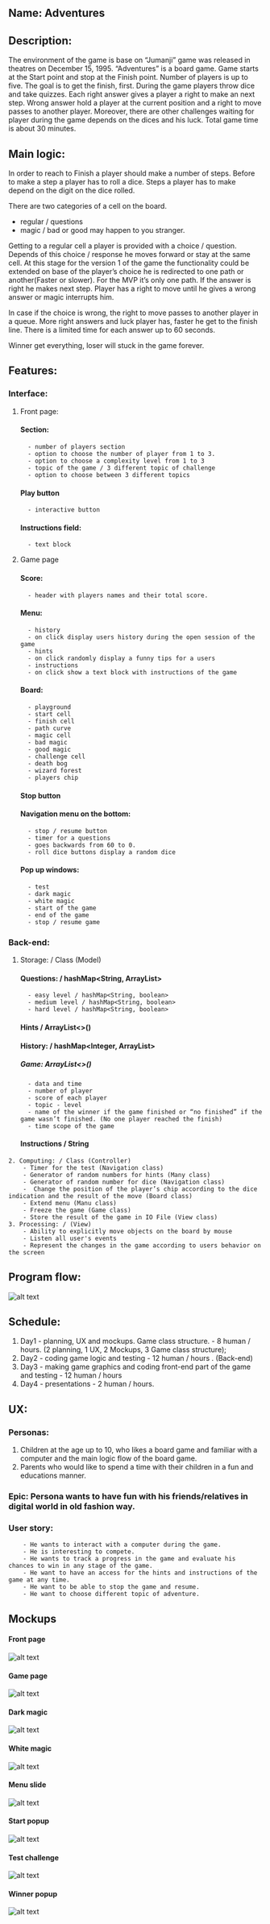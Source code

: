 ## Name: Adventures

## Description: 
The environment of the game is base on “Jumanji”  game was released in theatres on December 15, 1995. “Adventures” is a board game. Game starts at the Start point and stop at the Finish point. Number of players is up to five. The goal is to get the finish, first. During the game players throw dice and take quizzes. Each right answer gives a player a right to make an next step. Wrong answer hold a player at the current position and a right to move passes to another player. Moreover, there are other challenges waiting for player during the game depends on the dices and his luck. Total game time is about 30 minutes.

## Main logic: 
In order to reach to Finish a player should make a number of steps. Before to make a step a player has to roll a dice. Steps a player has to make depend on the digit on the dice rolled.

There are two categories of a cell on the board.

   - regular / questions
   - magic / bad or good may happen to you stranger.

Getting to a regular cell a player is provided with a choice / question. Depends of this choice / response he moves forward or stay at the same cell. At this stage for the version 1 of the game the functionality could be extended on base of the player’s choice he is redirected to one path or another(Faster or slower). For the MVP it’s only one path. If the answer is right he makes next step. Player has a right to move until he gives a wrong answer or magic interrupts him.

In case if the choice is wrong, the right to move passes to another player in a queue. More right answers and luck player has, faster he get to the finish line. There is a limited time for each answer up to 60 seconds.

Winner get everything, loser will stuck in the game forever.

## Features: 
  ### Interface:
   1. Front page: 
        #### Section:
            - number of players section 
            - option to choose the number of player from 1 to 3. 
            - option to choose a complexity level from 1 to 3 
            - topic of the game / 3 different topic of challenge 
            - option to choose between 3 different topics 
        #### Play button 
            - interactive button 
        #### Instructions field:
            - text block
   2. Game page 
        #### Score:
            - header with players names and their total score. 
        #### Menu: 
            - history 
            - on click display users history during the open session of the game 
            - hints 
            - on click randomly display a funny tips for a users 
            - instructions 
            - on click show a text block with instructions of the game 
        #### Board: 
            - playground 
            - start cell 
            - finish cell 
            - path curve 
            - magic cell 
            - bad magic 
            - good magic 
            - challenge cell 
            - death bog 
            - wizard forest 
            - players chip 
        #### Stop button 
        #### Navigation menu on the bottom:
            - stop / resume button 
            - timer for a questions 
            - goes backwards from 60 to 0. 
            - roll dice buttons display a random dice 
        #### Pop up windows:
            - test 
            - dark magic 
            - white magic 
            - start of the game 
            - end of the game 
            - stop / resume game 
  ### Back-end: 
   1. Storage: / Class (Model) 
        #### Questions: / hashMap<String, ArrayList> 
            - easy level / hashMap<String, boolean> 
            - medium level / hashMap<String, boolean> 
            - hard level / hashMap<String, boolean> 
        #### Hints / ArrayList<>()
        #### History: / hashMap<Integer, ArrayList> 
        ##### Game: ArrayList<>() 
            - data and time 
            - number of player 
            - score of each player 
            - topic - level 
            - name of the winner if the game finished or “no finished” if the game wasn’t finished. (No one player reached the finish) 
            - time scope of the game 
        #### Instructions / String 
    2. Computing: / Class (Controller) 
        - Timer for the test (Navigation class) 
        - Generator of random numbers for hints (Many class) 
        - Generator of random number for dice (Navigation class) 
        -  Change the position of the player’s chip according to the dice indication and the result of the move (Board class) 
        - Extend menu (Manu class) 
        - Freeze the game (Game class) 
        - Store the result of the game in IO File (View class) 
    3. Processing: / (View) 
        - Ability to explicitly move objects on the board by mouse 
        - Listen all user's events 
        - Represent the changes in the game according to users behavior on the screen

## Program flow:

![alt text](https://github.com/NovaXam/Adventures/blob/master/Planning/Adventures.png "Flow chart")

## Schedule:

   1. Day1 - planning, UX and mockups. Game class structure. - 8 human / hours. (2 planning, 1 UX, 2 Mockups, 3 Game class structure);
   2. Day2 - coding game logic and testing - 12 human / hours . (Back-end)
   3. Day3 - making game graphics and coding front-end part of the game and testing - 12 human / hours
   4. Day4 - presentations - 2 human / hours.

## UX: 
  ### Personas: 
   1. Children at the age up to 10, who likes a board game and familiar with a computer and the main logic flow of the board game. 
   2. Parents who would like to spend a time with their children in a fun and educations manner.

   ### Epic: Persona wants to have fun with his friends/relatives in digital world in old fashion way. 

   ### User story:
        - He wants to interact with a computer during the game. 
        - He is interesting to compete.
        - He wants to track a progress in the game and evaluate his chances to win in any stage of the game.
        - He want to have an access for the hints and instructions of the game at any time.
        - He want to be able to stop the game and resume.
        - He want to choose different topic of adventure.

## Mockups

   #### Front page
![alt text](https://github.com/NovaXam/Adventures/blob/master/Planning/%20Mockups/Front_page.JPG "Front page")
   
   #### Game page
![alt text](https://github.com/NovaXam/Adventures/blob/master/Planning/%20Mockups/Game_page.JPG "Game page")
   
   #### Dark magic
![alt text](https://github.com/NovaXam/Adventures/blob/master/Planning/%20Mockups/Dark_magic.JPG "Dark magic")

   #### White magic
![alt text](https://github.com/NovaXam/Adventures/blob/master/Planning/%20Mockups/Bright_magic.JPG "White magic")

   #### Menu slide
![alt text](https://github.com/NovaXam/Adventures/blob/master/Planning/%20Mockups/Menu_slide.JPG "Menu slide")

   #### Start popup
![alt text](https://github.com/NovaXam/Adventures/blob/master/Planning/%20Mockups/Start_popup.JPG "Start popup")

   #### Test challenge
![alt text](https://github.com/NovaXam/Adventures/blob/master/Planning/%20Mockups/Test_challenge.JPG "Test challenge")

   #### Winner popup
![alt text](https://github.com/NovaXam/Adventures/blob/master/Planning/%20Mockups/Winner_popup.JPG "Winner popup")








